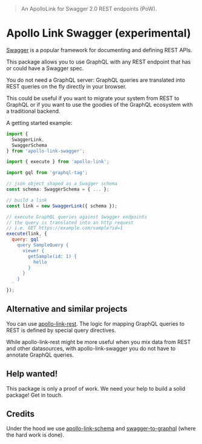 > An ApolloLink for Swagger 2.0 REST endpoints (PoW).

# Apollo Link Swagger (experimental)

[Swagger](https://swagger.io/) is a popular framework for documenting and defining REST APIs.

This package allows you to use GraphQL with any REST endpoint that has or could have a Swagger spec.

You do not need a GraphQL server: GraphQL queries are translated into REST queries on the fly directly in your browser.

This could be useful if you want to migrate your system from REST to GraphQL or if you want to use the goodies of the GraphQL ecosystem with a traditional backend.

A getting started example:

```js
import {
  SwaggerLink,
  SwaggerSchema
} from 'apollo-link-swagger';

import { execute } from 'apollo-link';

import gql from 'graphql-tag';

// json object shaped as a Swagger schema
const schema: SwaggerSchema = { ... };

// build a link
const link = new SwaggerLink({ schema });

// execute GraphQL queries against Swagger endpoints
// the query is translated into an http request
// i.e. GET https://example.com/sample?id=1
execute(link, {
  query: gql`
    query SampleQuery {
      viewer {
        getSample(id: 1) {
          hello
        }
      }
    }
  `
});
```

## Alternative and similar projects

You can use [apollo-link-rest](https://github.com/apollographql/apollo-link-rest). The logic for mapping GraphQL queries to REST is defined by special query directives.

While apollo-link-rest might be more useful when you mix data from REST and other datasources, with apollo-link-swagger you do not have to annotate GraphQL queries.

## Help wanted!

This package is only a proof of work. We need your help to build a solid package! Get in touch.

## Credits

Under the hood we use [apollo-link-schema](https://www.npmjs.com/package/apollo-link-schema) and
[swagger-to-graphql](https://github.com/yarax/swagger-to-graphql) (where the hard work is done).
